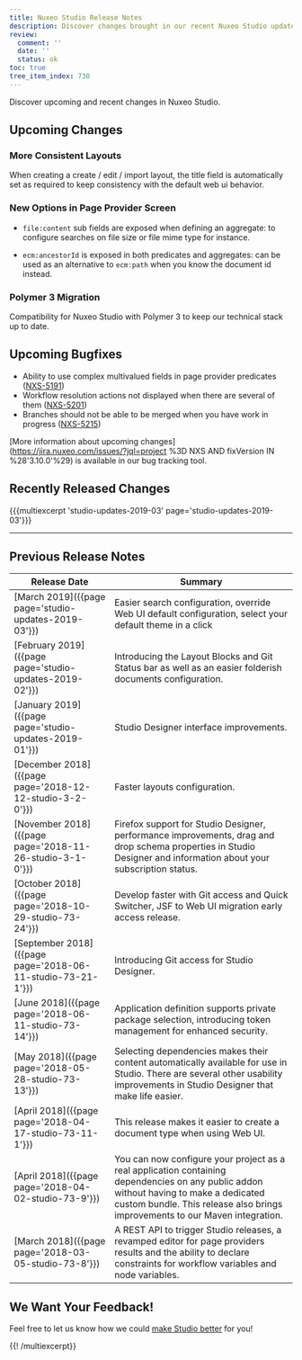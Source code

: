 ```yaml
---
title: Nuxeo Studio Release Notes
description: Discover changes brought in our recent Nuxeo Studio updates.
review:
  comment: ''
  date: ''
  status: ok
toc: true
tree_item_index: 730
---
```


Discover upcoming and recent changes in Nuxeo Studio.

## Upcoming Changes

### More Consistent Layouts
When creating a create / edit / import layout, the title field is automatically set as required to keep consistency with the default web ui behavior.

### New Options in Page Provider Screen
- `file:content` sub fields are exposed when defining an aggregate: to configure searches on file size or file mime type for instance.

 - `ecm:ancestorId` is exposed in both predicates and aggregates: can be used as an alternative to `ecm:path` when you know the document id instead.

### Polymer 3 Migration

Compatibility for Nuxeo Studio with Polymer 3 to keep our technical stack up to date.

## Upcoming Bugfixes

- Ability to use complex multivalued fields in page provider predicates ([NXS-5191](https://jira.nuxeo.com/browse/NXS-5191))
- Workflow resolution actions not displayed when there are several of them ([NXS-5201](https://jira.nuxeo.com/browse/NXS-5201))
- Branches should not be able to be merged when you have work in progress ([NXS-5215](https://jira.nuxeo.com/browse/NXS-5215))

[More information about upcoming changes](https://jira.nuxeo.com/issues/?jql=project %3D NXS AND fixVersion IN %28'3.10.0'%29) is available in our bug tracking tool.

## Recently Released Changes

{{{multiexcerpt 'studio-updates-2019-03' page='studio-updates-2019-03'}}}

---

## Previous Release Notes

| Release&nbsp;Date                                           | Summary                                                                                                                                                                                                                |
| ----------------------------------------------------------- | ---------------------------------------------------------------------------------------------------------------------------------------------------------------------------------------------------------------------- |
| [March 2019]({{page page='studio-updates-2019-03'}})      | Easier search configuration, override Web UI default configuration, select your default theme in a click |          
| [February 2019]({{page page='studio-updates-2019-02'}})      | Introducing the Layout Blocks and Git Status bar as well as an easier folderish documents configuration.                                                                                                                                                                               |
| [January 2019]({{page page='studio-updates-2019-01'}})      | Studio Designer interface improvements.                                                                                                                                                                                |
| [December 2018]({{page page='2018-12-12-studio-3-2-0'}})    | Faster layouts configuration.                                                                                                                                                                                          |
| [November 2018]({{page page='2018-11-26-studio-3-1-0'}})    | Firefox support for Studio Designer, performance improvements, drag and drop schema properties in Studio Designer and information about your subscription status.                                                      |
| [October 2018]({{page page='2018-10-29-studio-73-24'}})     | Develop faster with Git access and Quick Switcher, JSF to Web UI migration early access release.                                                                                                                       |
| [September 2018]({{page page='2018-06-11-studio-73-21-1'}}) | Introducing Git access for Studio Designer.                                                                                                                                                                            |
| [June 2018]({{page page='2018-06-11-studio-73-14'}})        | Application definition supports private package selection, introducing token management for enhanced security.                                                                                                         |
| [May 2018]({{page page='2018-05-28-studio-73-13'}})         | Selecting dependencies makes their content automatically available for use in Studio. There are several other usability improvements in Studio Designer that make life easier.                                         |
| [April 2018]({{page page='2018-04-17-studio-73-11-1'}})     | This release makes it easier to create a document type when using Web UI.                                                                                                                                              |
| [April 2018]({{page page='2018-04-02-studio-73-9'}})        | You can now configure your project as a real application containing dependencies on any public addon without having to make a dedicated custom bundle. This release also brings improvements to our Maven integration. |
| [March 2018]({{page page='2018-03-05-studio-73-8'}})        | A REST API to trigger Studio releases, a revamped editor for page providers results and the ability to declare constraints for workflow variables and node variables.                                                  |

## We Want Your Feedback!

Feel free to let us know how we could [make Studio better](https://portal.prodpad.com/eb062eda-6d54-11e7-8513-22000a2145da) for you!

{{! /multiexcerpt}}
